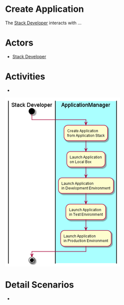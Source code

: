 # Create Application
The [Stack Developer](../../Actors/StackDeveloper/README.md) interacts with ...

# Actors

* [Stack Developer](../../Actors/StackDeveloper/README.md)

# Activities

*

![Image](Activities.png)

# Detail Scenarios

*

